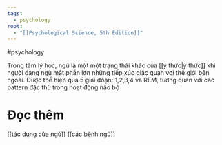```yaml
---
tags:
  - psychology
root:
  - "[[Psychological Science, 5th Edition]]"
---
```

#psychology 

Trong tâm lý học, ngủ là một một trạng thái khác của [[ý thức|ý thức]] khi người đang ngủ mất phần lớn những tiếp xúc giác quan vơi thế giới bên ngoài. Được thể hiện qua 5 giai đoạn: 1,2,3,4 và REM, tương quan với các pattern đặc thù trong hoạt động não bộ

# Đọc thêm

[[tác dụng của ngủ]]
[[các bệnh ngủ]]